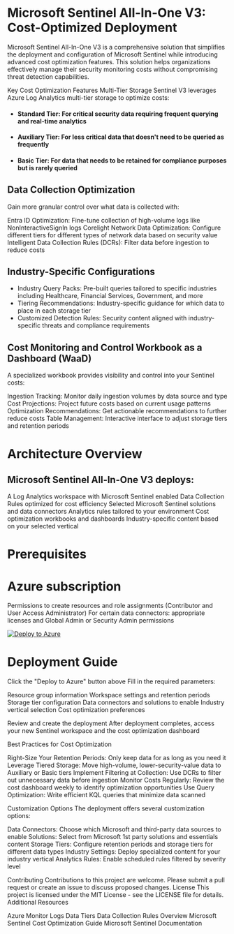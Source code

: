 # Microsoft Sentinel All-In-One V3: Cost-Optimized Deployment
Microsoft Sentinel All-In-One V3 is a comprehensive solution that simplifies the deployment and configuration of Microsoft Sentinel while introducing advanced cost optimization features. This solution helps organizations effectively manage their security monitoring costs without compromising threat detection capabilities.

Key Cost Optimization Features
Multi-Tier Storage
Sentinel V3 leverages Azure Log Analytics multi-tier storage to optimize costs:

* #### Standard Tier: For critical security data requiring frequent querying and real-time analytics
* #### Auxiliary Tier: For less critical data that doesn't need to be queried as frequently
* #### Basic Tier: For data that needs to be retained for compliance purposes but is rarely queried

## Data Collection Optimization
Gain more granular control over what data is collected with:

Entra ID Optimization: Fine-tune collection of high-volume logs like NonInteractiveSignIn logs
Corelight Network Data Optimization: Configure different tiers for different types of network data based on security value
Intelligent Data Collection Rules (DCRs): Filter data before ingestion to reduce costs

## Industry-Specific Configurations

* Industry Query Packs: Pre-built queries tailored to specific industries including Healthcare, Financial Services, Government, and more
* Tiering Recommendations: Industry-specific guidance for which data to place in each storage tier
* Customized Detection Rules: Security content aligned with industry-specific threats and compliance requirements

## Cost Monitoring and Control Workbook as a Dashboard (WaaD)
A specialized workbook provides visibility and control into your Sentinel costs:

Ingestion Tracking: Monitor daily ingestion volumes by data source and type
Cost Projections: Project future costs based on current usage patterns
Optimization Recommendations: Get actionable recommendations to further reduce costs
Table Management: Interactive interface to adjust storage tiers and retention periods

# Architecture Overview
## Microsoft Sentinel All-In-One V3 deploys:

A Log Analytics workspace with Microsoft Sentinel enabled
Data Collection Rules optimized for cost efficiency
Selected Microsoft Sentinel solutions and data connectors
Analytics rules tailored to your environment
Cost optimization workbooks and dashboards
Industry-specific content based on your selected vertical

# Prerequisites

# Azure subscription
Permissions to create resources and role assignments (Contributor and User Access Administrator)
For certain data connectors: appropriate licenses and Global Admin or Security Admin permissions

[![Deploy to Azure](https://aka.ms/deploytoazurebutton)](https://portal.azure.com/#create/Microsoft.Template/uri/https%3A%2F%2Fraw.githubusercontent.com%2FDataGuys%2FSentinel-All-In-OneV3%2Fmain%2Fv3%2Fazuredeploy.json/createUIDefinitionUri/https%3A%2F%2Fraw.githubusercontent.com%2FDataGuys%2FSentinel-All-In-OneV3%2Fmain%2Fv3%2FcreateUIDefinition.json)

# Deployment Guide

Click the "Deploy to Azure" button above
Fill in the required parameters:

Resource group information
Workspace settings and retention periods
Storage tier configuration
Data connectors and solutions to enable
Industry vertical selection
Cost optimization preferences


Review and create the deployment
After deployment completes, access your new Sentinel workspace and the cost optimization dashboard

Best Practices for Cost Optimization

Right-Size Your Retention Periods: Only keep data for as long as you need it
Leverage Tiered Storage: Move high-volume, lower-security-value data to Auxiliary or Basic tiers
Implement Filtering at Collection: Use DCRs to filter out unnecessary data before ingestion
Monitor Costs Regularly: Review the cost dashboard weekly to identify optimization opportunities
Use Query Optimization: Write efficient KQL queries that minimize data scanned

Customization Options
The deployment offers several customization options:

Data Connectors: Choose which Microsoft and third-party data sources to enable
Solutions: Select from Microsoft 1st party solutions and essentials content
Storage Tiers: Configure retention periods and storage tiers for different data types
Industry Settings: Deploy specialized content for your industry vertical
Analytics Rules: Enable scheduled rules filtered by severity level

Contributing
Contributions to this project are welcome. Please submit a pull request or create an issue to discuss proposed changes.
License
This project is licensed under the MIT License - see the LICENSE file for details.
Additional Resources

Azure Monitor Logs Data Tiers
Data Collection Rules Overview
Microsoft Sentinel Cost Optimization Guide
Microsoft Sentinel Documentation
